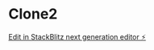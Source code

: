 # Clone2

[Edit in StackBlitz next generation editor ⚡️](https://stackblitz.com/~/github.com/BreakCommunications/Clone2)